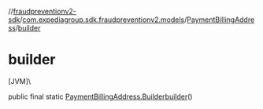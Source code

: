 //[fraudpreventionv2-sdk](../../../index.md)/[com.expediagroup.sdk.fraudpreventionv2.models](../index.md)/[PaymentBillingAddress](index.md)/[builder](builder.md)

# builder

[JVM]\

public final static [PaymentBillingAddress.Builder](-builder/index.md)[builder](builder.md)()

